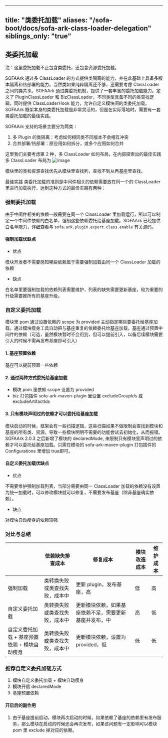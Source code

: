 
---

title: "类委托加载"
aliases: "/sofa-boot/docs/sofa-ark-class-loader-delegation"
siblings_only: "true"
---

## 类委托加载

注：这里委托加载不止包含类委托，还包含资源委托加载。

SOFAArk 通过多 ClassLoader 的方式提供类隔离的能力，并在此基础上具备多版本隔离和热部署的能力。当然类如果纯粹隔离还不够，还需要考虑 ClassLoader 之间的类共享。SOFAArk 通过类委托机制，提供了一套丰富的委托加载能力。定义了 PluginClassLoader 和 BizClassLoader，不同类型具备不同的类查找逻辑，同时提供 ClassLoaderHook 能力，允许自定义模块间的类委托加载。SOFAArk 框架本身的类委托加载是非常灵活的，但是在实际落地时，需要有一套类委托加载的最佳实践。

SOFAArk 支持的场景主要分为两类：

1. 多 Plugin 的类隔离：考虑如何相同类不同版本不会相互冲突
2. 合并部署/热部署：原应用如何拆分，或多个应用如何合并

这里我们主要考虑第 2 种，多 ClassLoader 如何布局，在内部探索出的最佳实践多 ClassLoader 布局为
 ![image](https://user-images.githubusercontent.com/3754074/169092647-ba4047b5-cce5-4151-a696-e05ae62c2e81.png)

模块里的类和资源查找优先从模块里查找列，查找不到从再基座里查找。

最佳实践
类委托加载的准则是中间件相关的依赖需要放在同一个的 ClassLoader 里进行加载执行，达到这种方式的最佳实践有两种：

### 强制委托加载

由于中间件相关的依赖一般需要在同一个 ClassLoader 里加载运行，所以可以制定一个中间件依赖的白名单，强制这些依赖委托给基座加载。SOFAArk 已经提供白名单能力，详细查看与 `sofa.ark.plugin.export.class.enable` 有关源码。

#### 强制加载优缺点

- 优点

模块开发者不需要感知哪些依赖属于需要强制加载由同一个 ClassLoader 加载的依赖

- 缺点

白名单里要强制加载的依赖列表需要维护，列表的缺失需要更新基座，较为重要的升级需要推所有的基座升级。

### 自定义委托加载

模块里 pom 通过设置依赖的 scope 为 provided 主动指定哪些要委托给基座加载。通过模块瘦身工具自动把与基座重复的依赖委托给基座加载，基座通过预置中间件的依赖（可选，虽然模块暂时不会用到，但可以提前引入，以备后续模块需要引入的时候不需再发布基座即可引入）

#### 1. 基座预置依赖

基座可以提前预置一些依赖

#### 2. 通过两种方式委托给基座加载

- 模块 pom 里依赖 scope 设置为 provided
- biz 打包插件 sofa-ark-maven-plugin 里设置 excludeGroupIds 或 excludeArtifactIds

#### 3. 只有模块声明过的依赖才可以委托给基座加载

模块启动的时候，框架会有一些扫描逻辑，这些扫描如果不做限制会查找到模块和基座的所有类、资源，导致一些模块明明不需要的功能尝试去初始化，从而报错。SOFAArk 2.0.3 之后新增了模块的 declaredMode, 来限制只有模块里声明过的依赖才可以委托给基座加载。只需在模块的 sofa-ark-maven-plugin 打包插件的 Configurations 里增加  <declaredMode>true</declaredMode>即可。

#### 自定义委托加载优缺点

- 优点

不需要维护强制加载列表，当部分需要由同一 ClassLoader 加载的依赖没有设置为统一加载时，可以修改模块就可以修复，不需要发布基座（除非基座确实依赖）。

- 缺点

对模块自动瘦身的依赖较强

### 对比与总结

||依赖缺失排查成本|修复成本|模块改造成本|维护成本|
|-|-|-|-|-|
|强制加载|类转换失败或类查找失败，成本中|更新 plugin，发布基座，高|低|高|
|自定义委托加载 |类转换失败或类查找失败，成本中|更新模块依赖，如果基座依赖不足，需要更新基座并发布，中|高|低|
|自定义委托加载 + 基座预置依赖 + 模块自动瘦身|类转换失败或类查找失败，成本中|更新模块依赖，设置为 provided，低|低|低|

### 推荐自定义委托加载方式

1. 模块自定义委托加载 + 模块自动瘦身
2. 模块开启 declaredMode
3. 基座预置依赖

#### 开启后的副作用

1. 由于基座提前启动，模块再次启动的时候，如果依赖了基座的依赖里有发布服务，那么模块在启动的时候还会再次发布，如果该问题有一定影响可以模块 pom 里 exclude 掉对应的依赖。
